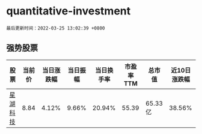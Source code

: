 # quantitative-investment

`最后更新时间：2022-03-25 13:02:39 +0800`

## 强势股票

|股票|当前价|当日涨跌幅|当日振幅|当日换手率|市盈率TTM|总市值|近10日涨跌幅|
|----|----|----|----|----|----|----|----|
|[星湖科技](https://xueqiu.com/S/SH600866)|8.84|4.12%|9.66%|20.94%|55.39|65.33亿|38.56%|
